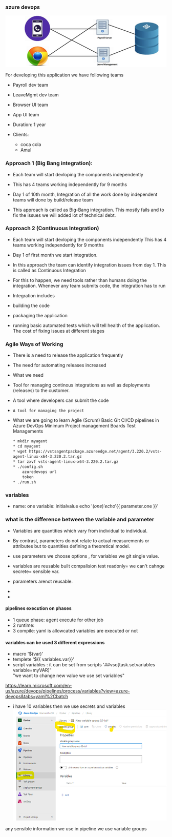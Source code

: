 ### azure devops

![images](./images/1.png)

For developing this application we have following teams

* Payroll dev team

* LeaveMgmt dev team
* Browser UI team
* App UI team
* Duration: 1 year
* Clients:
  * coca cola
  * Amul

### Approach 1 (Big Bang integration):

* Each team will start devloping the components independently

* This has 4 teams working independently for 9 months

* Day 1 of 10th month, Integration of all the work done by independent teams 
will done by build/release team

* This approach is called as Big-Bang integration. This mostly fails and to fix the issues we will added lot of technical debt.

### Approach 2 (Continuous Integration)

* Each team will start devloping the components independently
This has 4 teams working independently for 9 months
* Day 1 of first month we start integration.

* In this approach the team can identify integration issues from day 1.
This is called as Continuous Integration

* For this to happen, we need tools rather than humans doing the integration.
Whenever any team submits code, the integration has to run

* Integration includes

* building the code

* packaging the application

* running basic automated tests which will tell health of the application.
The cost of fixing issues at different stages

### Agile Ways of Working

* There is a need to release the application frequently

* The need for automating releases increased

* What we need

* Tool for managing continous integrations as well as deployments (releases) to the customer.

*    A tool where developers can submit the code
*     A tool for managing the project
* What we are going to learn
     Agile (Scrum)
     Basic Git
     CI/CD pipelines in Azure DevOps
     Minimum Project management
     Boards
     Test Managements

      * mkdir myagent
      * cd myagent
      * wget https://vstsagentpackage.azureedge.net/agent/3.220.2/vsts-agent-linux-x64-3.220.2.tar.gz
      * tar zxvf vsts-agent-linux-x64-3.220.2.tar.gz
      * ./config.sh
          azuredevops url
          token
      * ./run.sh

### variables
 * name: one
   variable: initialvalue
   echo '$(one)'
   echo '${{ parameter.one }}'

### what is the difference between the variable and parameter

*  Variables are quantities which vary from individual to individual.

* By contrast, parameters do not relate to actual measurements or attributes but to quantities defining a theoretical model. 

* use parameters we choose options , for variables we git single value.
* variables are reusable
    built
    compalision
    test
    readonly= we can't cahnge
    secrete= sensible var.
* parameters arenot reusable.
*

*  

#### pipelines execution on  phases
  * 1 queue phase: agent execute for other job
  * 2 runtime: 
  * 3 compile: yaml is allowcated variables are executed or not 

#### variables can be used 3 different expressions
  * macro '$(var)'
  * templete '${{ variables.var}}'
  * script variables : it can be set from scripts '##vso[task.setvariables variable=myVAR]'  
  "we want to change new value we use set variables"

  <https://learn.microsoft.com/en-us/azure/devops/pipelines/process/variables?view=azure-devops&tabs=yaml%2Cbatch>

  *  i have 10 variables then we use  secrets and variables
  ![hema](./images/10.png)

  any sensible information we use in pipeline we use variable groups
  

